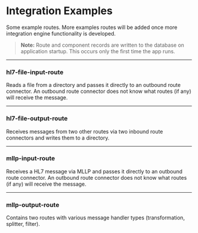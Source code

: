 # Integration Examples

Some example routes.  More examples routes will be added once more integration engine functionality is developed.

> **Note:** Route and component records are written to the database on application startup. This occurs only the first time the app runs.

---

### **hl7-file-input-route**
Reads a file from a directory and passes it directly to an outbound route connector.  An outbound route connector does not know what routes (if any) will receive the message.

---

### **hl7-file-output-route**
Receives messages from two other routes via two inbound route connectors and writes them to a directory.

---

### **mllp-input-route**
Receives a HL7 message via MLLP and passes it directly to an outbound route connector.  An outbound route connector does not know what routes (if any) will receive the message.

---

### **mllp-output-route**
Contains two routes with various message handler types (transformation, splitter, filter).